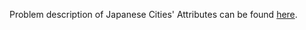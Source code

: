 Problem description of Japanese Cities' Attributes can be found
[here](https://www.hackerrank.com/challenges/japanese-cities-attributes/problem).


